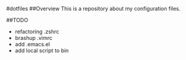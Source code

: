 #dotfiles
##Overview
This is a repository about my configuration files.

##TODO
- refactoring .zshrc
- brashup .vimrc
- add .emacs.el
- add local script to bin


